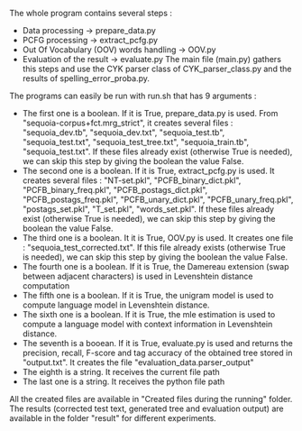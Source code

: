 The whole program contains several steps :
* Data processing -> prepare_data.py
* PCFG processing -> extract_pcfg.py
* Out Of Vocabulary (OOV) words handling -> OOV.py
* Evaluation of the result -> evaluate.py
The main file (main.py) gathers this steps and use the CYK parser class of CYK_parser_class.py and the results of spelling_error_proba.py.

The programs can easily be run with run.sh that has 9 arguments :
* The first one is a boolean. If it is True, prepare_data.py is used. From "sequoia-corpus+fct.mrg_strict", it creates several files : "sequoia_dev.tb", "sequoia_dev.txt", "sequoia_test.tb", "sequoia_test.txt", "sequoia_test_tree.txt", "sequoia_train.tb", "sequoia_test.txt". If these files already exist (otherwise True is needed), we can skip this step by giving the boolean the value False.
* The second one is a boolean. If it is True, extract_pcfg.py is used. It creates several files : "NT-set.pkl", "PCFB_binary_dict.pkl", "PCFB_binary_freq.pkl", "PCFB_postags_dict.pkl", "PCFB_postags_freq.pkl", "PCFB_unary_dict.pkl", "PCFB_unary_freq.pkl", "postags_set.pkl", "T_set.pkl", "words_set.pkl". If these files already exist (otherwise True is needed), we can skip this step by giving the boolean the value False.
* The third one is a boolean. It it is True, OOV.py is used. It creates one file : "sequoia_test_corrected.txt". If this file already exists (otherwise True is needed), we can skip this step by giving the boolean the value False.
* The fourth one is a boolean. If it is True, the Damereau extension (swap between adjacent characters) is used in Levenshtein distance computation
* The fifth one is a boolean. If it is True, the unigram model is used to compute language model in Levenshtein distance.
* The sixth one is a boolean. If it is True, the mle estimation is used to compute a language model with context information in Levenshtein distance.
* The seventh is a booean. If it is True, evaluate.py is used and returns the precision, recall, F-score and tag accuracy of the obtained tree stored in "output.txt". It creates the file "evaluation_data.parser_output"
* The eighth is a string. It receives the current file path
* The last one is a string. It receives the python file path


All the created files are available in "Created files during the running" folder. The results (corrected test text, generated tree and evaluation output) are available in the folder "result" for different experiments.
